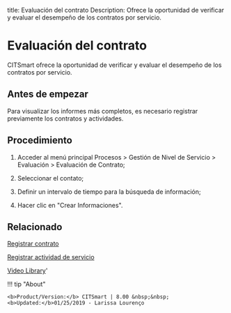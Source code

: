 title: Evaluación del contrato
Description: Ofrece la oportunidad de verificar y evaluar el desempeño de los contratos por servicio.
# Evaluación del contrato

CITSmart ofrece la oportunidad de verificar y evaluar el desempeño de los contratos por servicio.

Antes de empezar
----------------

Para visualizar los informes más completos, es necesario registrar previamente
los contratos y actividades.

Procedimiento
-------------

1.  Acceder al menú principal Procesos \> Gestión de Nivel de Servicio \>
    Evaluación \> Evaluación de Contrato;

2.  Seleccionar el contato;

3.  Definir un intervalo de tiempo para la búsqueda de información;

4.  Hacer clic en "Crear Informaciones".

Relacionado
-----------

[Registrar contrato](/es-es/citsmart-platform-9/additional-features/contract-management/use/register-contract.html)

[Registrar actividad de servicio](/es-es/citsmart-platform-9/processes/portfolio-and-catalog/use/register-service-activity.html)

<i class='fa fa-youtube-play  fa-2x' style='color:#97ce17;vertical-align: middle;'> </i> [Video Library](https://www.youtube.com/playlist?list=PLB5qK2uzf2RMjX0O3lujZJk298ZUVu21l)'

!!! tip "About"

    <b>Product/Version:</b> CITSmart | 8.00 &nbsp;&nbsp;
    <b>Updated:</b>01/25/2019 - Larissa Lourenço


